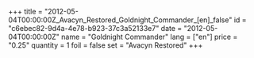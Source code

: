 +++
title = "2012-05-04T00:00:00Z_Avacyn_Restored_Goldnight_Commander_[en]_false"
id = "c6ebec82-9d4a-4e78-b923-37c3a52133e7"
date = "2012-05-04T00:00:00Z"
name = "Goldnight Commander"
lang = ["en"]
price = "0.25"
quantity = 1
foil = false
set = "Avacyn Restored"
+++
